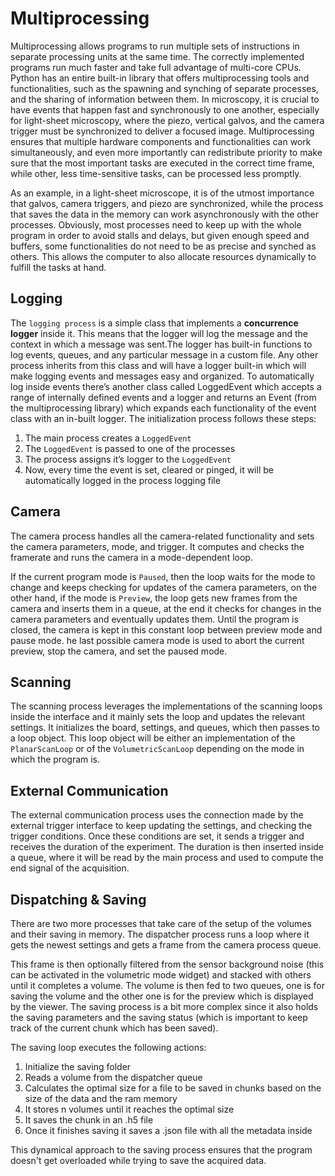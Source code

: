 # Multiprocessing

Multiprocessing allows programs to run multiple sets of instructions in separate processing units at the same time. The correctly implemented programs run much faster and take full advantage of multi-core CPUs. Python has an entire built-in library that offers multiprocessing tools and functionalities, such as the spawning and synching of separate processes, and the sharing of information between them. In microscopy, it is crucial to have events that happen fast and synchronously to one another, especially for light-sheet microscopy, where the piezo, vertical galvos, and the camera trigger must be synchronized to deliver a focused image. Multiprocessing ensures that multiple hardware components and functionalities can work simultaneously, and even more importantly can redistribute priority to make sure that the most important tasks are executed in the correct time frame, while other, less time-sensitive tasks, can be processed less promptly.

As an example, in a light-sheet microscope, it is of the utmost importance that galvos, camera triggers, and piezo are synchronized, while the process that saves the data in the memory can work asynchronously with the other processes. Obviously, most processes need to keep up with the whole program in order to avoid stalls and delays, but given enough speed and buffers, some functionalities do not need to be as precise and synched as others. This allows the computer to also allocate resources dynamically to fulfill the tasks at hand.

## Logging

The `logging process` is a simple class that implements a **concurrence logger** inside it. This means that the logger will log the message and the context in which a message was sent.The logger has built-in functions to log events, queues, and any particular message in a custom file. Any other process inherits from this class and will have a logger built-in which will make logging events and messages easy and organized. To automatically log inside events there’s another class called LoggedEvent which accepts a range of internally defined events and a logger and returns an Event (from the multiprocessing library) which expands each functionality of the event class with an in-built logger. 
The initialization process follows these steps:

1. The main process creates a `LoggedEvent`
2. The `LoggedEvent` is passed to one of the processes
3. The process assigns it’s logger to the `LoggedEvent`
4. Now, every time the event is set, cleared or pinged, it will be automatically logged in the process logging file

## Camera

The camera process handles all the camera-related functionality and sets the camera parameters, mode, and trigger. It computes and checks the framerate and runs the camera in a mode-dependent loop. 

If the current program mode is `Paused`, then the loop waits for the mode to change and keeps checking for updates of the camera parameters, on the other hand, if the mode is `Preview`, the loop gets new frames from the camera and inserts them in a queue, at the end it checks for changes in the camera parameters and eventually updates them. Until the program is closed, the camera is kept in this constant loop between preview mode and pause mode.
he last possible camera mode is used to abort the current preview, stop the camera, and set the paused mode.

## Scanning

The scanning process leverages the implementations of the scanning loops inside the interface and it mainly sets the loop and updates the relevant settings. It initializes the board, settings, and queues, which then passes to a loop object. This loop object will be either an implementation of the `PlanarScanLoop` or of the `VolumetricScanLoop` depending on the mode in which the program is.

## External Communication

The external communication process uses the connection made by the external trigger interface to keep updating the settings, and checking the trigger conditions. Once these conditions are set, it sends a trigger and receives the duration of the experiment. The duration is then inserted inside a queue, where it will be read by the main process and used to compute the end signal of the acquisition.

## Dispatching & Saving

There are two more processes that take care of the setup of the volumes and their saving in memory. The dispatcher process runs a loop where it gets the newest settings and gets a frame from the camera process queue. 

This frame is then optionally filtered from the sensor background noise (this can be activated in the volumetric mode widget) and stacked with others until it completes a volume. The volume is then fed to two queues, one is for saving the volume and the other one is for the preview which is displayed by the viewer. The saving process is a bit more complex since it also holds the saving parameters and the saving status (which is important to keep track of the current chunk which has been saved). 

The saving loop executes the following actions:

1. Initialize the saving folder
2. Reads a volume from the dispatcher queue
3. Calculates the optimal size for a file to be saved in chunks based on the size of the data and the ram memory
4. It stores n volumes until it reaches the optimal size
5. It saves the chunk in an .h5 file
6. Once it finishes saving it saves a .json file with all the metadata inside

This dynamical approach to the saving process ensures that the program doesn't get overloaded while trying to save the acquired data.
